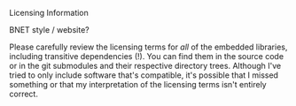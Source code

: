 Licensing Information

BNET style / website?

Please carefully review the licensing terms for *all* of the embedded libraries, including transitive dependencies (!). You can find them in the source code or in the git submodules and their respective directory trees. Although I've tried to only include software that's compatible, it's possible that I missed something or that my interpretation of the licensing terms isn't entirely correct.
